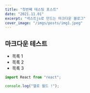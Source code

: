 ```yaml
---
title: "첫번째 테스팅 포스트"
date: "2021.11.01"
excerpt: "넥스트js로 만드는 마크다운 블로그"
cover_image: "/imgs/posts/img1.jpeg"
---
```


## 마크다운 테스트

- 목록 1
- 목록 2
- 목록 3

```js
import React from "react";

console.log("헬로 월드 !");
```
